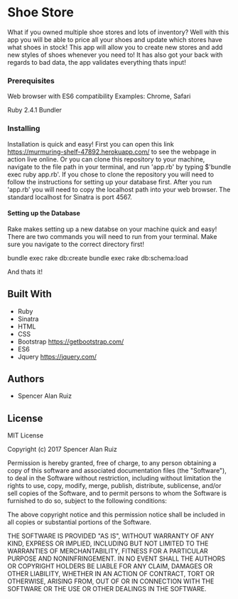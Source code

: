# Shoe Store

What if you owned multiple shoe stores and lots of inventory? Well with this app you will be able to price all your shoes and update which stores have what shoes in stock! This app will allow you to create new stores and add new styles of shoes whenever you need to! It has also got your back with regards to bad data, the app validates everything thats input!

### Prerequisites

Web browser with ES6 compatibility
Examples: Chrome, Safari

Ruby 2.4.1
Bundler

### Installing

Installation is quick and easy! First you can open this link https://murmuring-shelf-47892.herokuapp.com/ to see the webpage in action live online. Or you can clone this repository to your machine, navigate to the file path in your terminal, and run 'app.rb' by typing $'bundle exec ruby app.rb'. If you chose to clone the repository you will need to follow the instructions for setting up your database first. After you run 'app.rb' you will need to copy the localhost path into your web browser. The standard localhost for Sinatra is port 4567.

#### Setting up the Database

Rake makes setting up a new databse on your machine quick and easy! There are two commands you will need to run from your terminal. Make sure you navigate to the correct directory first!

bundle exec rake db:create
bundle exec rake db:schema:load

And thats it!

## Built With

* Ruby
* Sinatra
* HTML
* CSS
* Bootstrap https://getbootstrap.com/
* ES6
* Jquery https://jquery.com/

## Authors

* Spencer Alan Ruiz

## License

MIT License

Copyright (c) 2017 Spencer Alan Ruiz

Permission is hereby granted, free of charge, to any person obtaining a copy
of this software and associated documentation files (the "Software"), to deal
in the Software without restriction, including without limitation the rights
to use, copy, modify, merge, publish, distribute, sublicense, and/or sell
copies of the Software, and to permit persons to whom the Software is
furnished to do so, subject to the following conditions:

The above copyright notice and this permission notice shall be included in all
copies or substantial portions of the Software.

THE SOFTWARE IS PROVIDED "AS IS", WITHOUT WARRANTY OF ANY KIND, EXPRESS OR
IMPLIED, INCLUDING BUT NOT LIMITED TO THE WARRANTIES OF MERCHANTABILITY,
FITNESS FOR A PARTICULAR PURPOSE AND NONINFRINGEMENT. IN NO EVENT SHALL THE
AUTHORS OR COPYRIGHT HOLDERS BE LIABLE FOR ANY CLAIM, DAMAGES OR OTHER
LIABILITY, WHETHER IN AN ACTION OF CONTRACT, TORT OR OTHERWISE, ARISING FROM,
OUT OF OR IN CONNECTION WITH THE SOFTWARE OR THE USE OR OTHER DEALINGS IN THE
SOFTWARE.

